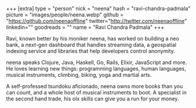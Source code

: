 +++
[extra]
type = "person"
nick = "neena"
hash = "ravi-chandra-padmala"
picture = "images/people/neena.webp"
github = "https://github.com/neenaoffline"
twitter="http://twitter.com/neenaoffline"
linkedin=""
goodreads = ""
name = "Ravi Chandra <neena> Padmala"
+++

<p class="text-black text-base leading-normal  md:text-xl lg:text-xl md:leading-snug font-light pb-4 md:pb-7">
    Ravi, known better by his moniker neena, has worked on building a neo bank, a next-gen dashboard that handles streaming data, a geospatial indexing service and libraries that help developers control anonymity.
</p>
<p class="text-black text-base leading-normal  md:text-xl lg:text-xl md:leading-snug font-light pb-4 md:pb-7">
    neena speaks Clojure, Java, Haskell, Go, Rails, Elixir, JavaScript and more. He loves learning new things: programming languages, human languages, musical instruments, climbing, biking, yoga and martial arts.
</p>
<p class="text-black text-base leading-normal  md:text-xl lg:text-xl md:leading-snug font-light pb-4 md:pb-7">
    A self-professed tsundoku aficionado, neena owns more books than you can count, and a whole host of musical instruments to boot. A specialist in the second hand trade, his olx skills can give you a run for your money.
</p>

